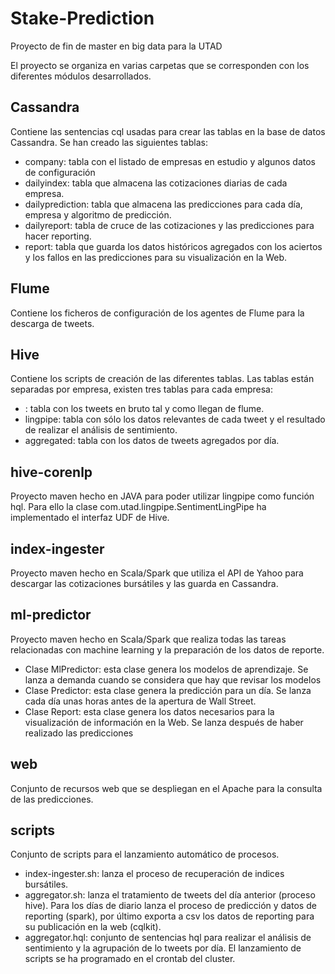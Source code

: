 # Stake-Prediction
Proyecto de fin de master en big data para la UTAD

El proyecto se organiza en varias carpetas que se corresponden con los diferentes módulos desarrollados.

## Cassandra	

Contiene las sentencias cql usadas para crear las tablas en la base de datos Cassandra. Se han creado las siguientes tablas:
  - company: tabla con el listado de empresas en estudio y algunos datos de configuración
  - dailyindex: tabla que almacena las cotizaciones diarias de cada empresa.
  - dailyprediction: tabla que almacena las predicciones para cada día, empresa y algoritmo de predicción.
  - dailyreport: tabla de cruce de las cotizaciones y las predicciones para hacer reporting.
  - report: tabla que guarda los datos históricos agregados con los aciertos y los fallos en las predicciones para su visualización en la Web.

## Flume
Contiene los ficheros de configuración de los agentes de Flume para la descarga de tweets.

## Hive
Contiene los scripts de creación de las diferentes tablas. Las tablas están separadas por empresa, existen tres tablas para cada empresa:
  - <NOMBRE DE EMPRESA>: tabla con los tweets en bruto tal y como llegan de flume.
  - <NOMBRE DE EMPRESA>lingpipe: tabla con sólo los datos relevantes de cada tweet y el resultado de realizar el análisis de sentimiento. 
  - <NOMBRE DE EMPRESA>aggregated: tabla con los datos de tweets agregados por día.

## hive-corenlp 
Proyecto maven hecho en JAVA para poder utilizar lingpipe como función hql. Para ello la clase com.utad.lingpipe.SentimentLingPipe ha implementado el interfaz UDF de Hive.
 
## index-ingester 
Proyecto maven hecho en Scala/Spark que utiliza el API de Yahoo para descargar las cotizaciones bursátiles y las guarda en Cassandra.

## ml-predictor
Proyecto maven hecho en Scala/Spark que realiza todas las tareas relacionadas con machine learning y la preparación de los datos de reporte.
  - Clase MlPredictor: esta clase genera los modelos de aprendizaje. Se lanza a demanda cuando se considera que hay que revisar los modelos
  - Clase Predictor: esta clase genera la predicción para un día. Se lanza cada día unas horas antes de la apertura de Wall Street.
  - Clase Report: esta clase genera los datos necesarios para la visualización de información en la Web. Se lanza después de haber realizado las predicciones

## web
Conjunto de recursos web que se despliegan en el Apache para la consulta de las predicciones.

## scripts
Conjunto de scripts para el lanzamiento automático de procesos.
  - index-ingester.sh: lanza el proceso de recuperación de indices bursátiles.
  - aggregator.sh: lanza el tratamiento de tweets del día anterior (proceso hive). Para los días de diario lanza el proceso de predicción y datos de reporting (spark), por último exporta a csv los datos de reporting para su publicación en la web (cqlkit).
  - aggregator.hql: conjunto de sentencias hql para realizar el análisis de sentimiento y la agrupación de lo tweets por día.
El lanzamiento de scripts se ha programado en el crontab del cluster.
